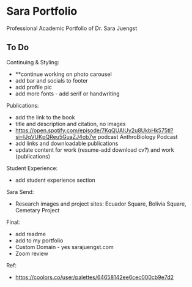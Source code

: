 # Sara Portfolio
Professional Academic Portfolio of Dr. Sara Juengst

## To Do
Continuing & Styling:
- **continue working on photo carousel
- add bar and socials to footer
- add profile pic
- add more fonts - add serif or handwriting

Publications:
- add the link to the book 
- title and description and citation, no images 
- https://open.spotify.com/episode/7KqQUAIUy2u8UkbHk575tl?si=IJqVUKpQReu5GuaZJ4ob7w podcast AnthroBiology Podcast
- add links and downloadable publications
- update content for work (resume-add download cv?) and work (publications)

Student Experience:
- add student experience section

Sara Send:
- Research images and project sites: Ecuador Square, Bolivia Square, Cemetary Project

Final:
- add readme
- add to my portfolio
- Custom Domain - yes sarajuengst.com
- Zoom review 

Ref:
- https://coolors.co/user/palettes/64658142ee6cec000cb9e7d2